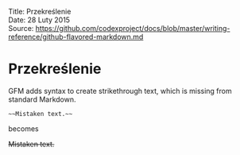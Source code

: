 Title: 		Przekreślenie  
Date: 		28 Luty 2015  
Source:     https://github.com/codexproject/docs/blob/master/writing-reference/github-flavored-markdown.md  

# Przekreślenie
GFM adds syntax to create strikethrough text, which is missing from standard Markdown.

```
~~Mistaken text.~~
```

becomes

~~Mistaken text.~~